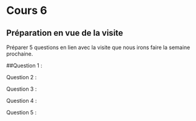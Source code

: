 # Cours 6
## Préparation en vue de la visite
Préparer 5 questions en lien avec la visite que nous irons faire la semaine prochaine. 

##Question 1 :

Question 2 :

Question 3 :

Question 4 :

Question 5 :
